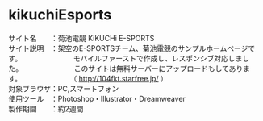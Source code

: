 # kikuchiEsports
サイト名　　：菊池電競 KiKUCHi E-SPORTS  
サイト説明　：架空のE-SPORTSチーム、菊池電競のサンプルホームページです。  　　　　　　　モバイルファーストで作成し、レスポンシブ対応しました。  　　　　　　　このサイトは無料サーバーにアップロードもしてあります。  　　　　　　　（ http://104fkt.starfree.jp/ ）  
対象ブラウザ：PC,スマートフォン  
使用ツール　：Photoshop・Illustrator・Dreamweaver  
製作期間　　：約2週間

